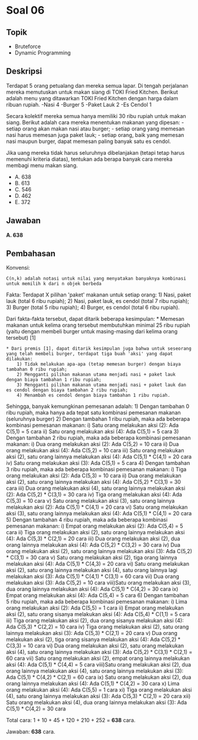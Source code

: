 # Soal 06

## Topik

* Bruteforce
* Dynamic Programming

## Deskripsi

Terdapat 5 orang petualang dan mereka semua lapar. Di tengah perjalanan mereka memutuskan untuk makan siang di TOKI Fried Kitchen. Berikut adalah menu yang ditawarkan TOKI Fried Kitchen dengan harga dalam ribuan rupiah.
	-Nasi 				4
	-Burger 			5
	-Paket Lauk 		2
	-Es Cendol 			1

Secara kolektif mereka semua hanya memiliki 30 ribu rupiah untuk makan siang. Berikut adalah cara mereka menentukan makanan yang dipesan:
	- setiap orang akan makan nasi atau burger;
	- setiap orang yang memesan nasi harus memesan juga paket lauk;
	- setiap orang, baik yang memesan nasi maupun burger, dapat memesan paling banyak satu es cendol.

Jika uang mereka tidak harus seluruhnya dibelanjakan (tetapi tetap harus memenuhi kriteria diatas), tentukan ada berapa banyak cara mereka membagi menu makan siang.

* A. 638
* B. 613
* C. 546
* D. 462
* E. 372

## Jawaban
**A. 638**

## Pembahasan

Konvensi:

	C(n,k) adalah notasi untuk nilai yang menyatakan banyaknya kombinasi untuk memilih k dari n objek berbeda

Fakta:
	Terdapat X pilihan 'paket' makanan untuk setiap orang:
		1) Nasi, paket lauk (total 6 ribu rupiah);
		2) Nasi, paket lauk, es cendol (total 7 ribu rupiah);
		3) Burger (total 5 ribu rupiah);
		4) Burger, es cendol (total 6 ribu rupiah).

Dari fakta-fakta tersebut, dapat ditarik beberapa kesimpulan:
	* Memesan makanan untuk kelima orang tersebut membutuhkan minimal 25 ribu rupiah (yaitu dengan membeli burger untuk masing-masing dari kelima orang tersebut) [1]

	* Dari premis [1], dapat ditarik kesimpulan juga bahwa untuk seseorang yang telah membeli burger, terdapat tiga buah 'aksi' yang dapat dilakukan:
		1) Tidak melakukan apa-apa (tetap memesan burger) dengan biaya tambahan 0 ribu rupiah;
		2) Mengganti pilihan makanan utama menjadi nasi + paket lauk dengan biaya tambahan 1 ribu rupiah;
		3) Mengganti pilihan makanan utama menjadi nasi + paket lauk dan es cendol dengan biaya tambahan 2 ribu rupiah;
		4) Menambah es cendol dengan biaya tambahan 1 ribu rupiah.

Sehingga, banyak kemungkinan pemesanan adalah:
	1) Dengan tambahan 0 ribu rupiah, maka hanya ada tepat satu kombinasi pemesanan makanan (seluruhnya burger)
	2) Dengan tambahan 1 ribu rupiah, maka ada beberapa kombinasi pemesanan makanan:
		i) 	 Satu orang melakukan aksi (2): Ada C(5,1) = 5 cara
		ii)	 Satu orang melakukan aksi (4): Ada C(5,1) = 5 cara
	3) Dengan tambahan 2 ribu rupiah, maka ada beberapa kombinasi pemesanan makanan:
		i) 	 Dua orang melakukan aksi (2): Ada C(5,2) = 10 cara
		ii)  Dua orang melakukan aksi (4): Ada C(5,2) = 10 cara
		iii) Satu orang melakukan aksi (2), satu orang lainnya melakukan aksi (4): Ada C(5,1) * C(4,1) = 20 cara
		iv)  Satu orang melakukan aksi (3): Ada C(5,1) = 5 cara
	4) Dengan tambahan 3 ribu rupiah, maka ada beberapa kombinasi pemesanan makanan:
		i)   Tiga orang melakukan aksi (2): Ada C(5,3) = 10 cara
		ii)  Dua orang melakukan aksi (2), satu orang lainnya melakukan aksi (4): Ada C(5,2) * C(3,1) = 30 cara
		iii) Dua orang melakukan aksi (4), satu orang lainnya melakukan aksi (2): Ada C(5,2) * C(3,1) = 30 cara
		iv)  Tiga orang melakukan aksi (4): Ada C(5,3) = 10 cara
		v)   Satu orang melakukan aksi (3), satu orang lainnya melakukan aksi (2): Ada C(5,1) * C(4,1) = 20 cara
		vi)  Satu orang melakukan aksi (3), satu orang lainnya melakukan aksi (4): Ada C(5,1) * C(4,1) = 20 cara
	5) Dengan tambahan 4 ribu rupiah, maka ada beberapa kombinasi pemesanan makanan:
		i)   Empat orang melakukan aksi (2): Ada C(5,4) = 5 cara
		ii)  Tiga orang melakukan aksi (2), satu orang lainnya melakukan aksi (4): Ada C(5,3) * C(2,1) = 20 cara
		iii) Dua orang melakukan aksi (2), dua orang lainnya melakukan aksi (4): Ada C(5,2) * C(3,2) = 30 cara
		iv)  Dua orang melakukan aksi (2), satu orang lainnya melakukan aksi (3): Ada C(5,2) * C(3,1) = 30 cara
		v)   Satu orang melakukan aksi (2), tiga orang lainnya melakukan aksi (4): Ada C(5,1) * C(4,3) = 20 cara
		vi)	 Satu orang melakukan aksi (2), satu orang lainnya melakukan aksi (4), satu orang lainnya lagi melakukan aksi (3): Ada C(5,1) * C(4,1) * C(3,1) = 60 cara
		vii) Dua orang melakukan aksi (3): Ada C(5,2) = 10 cara
		viii)Satu orang melakukan aksi (3), dua orang lainnya melakukan aksi (4): Ada C(5,1) * C(4,2) = 30 cara
		ix)  Empat orang melakukan aksi (4): Ada C(5,4) = 5 cara
	6) Dengan tambahan 5 ribu rupiah, maka ada beberapa kombinasi pemesanan makanan:
		i)   Lima orang melakukan aksi (2): Ada C(5,5) = 1 cara
		ii)  Empat orang melakukan aksi (2), satu orang sisanya melakukan aksi (4): Ada C(5,4) * C(1,1) = 5 cara
		iii) Tiga orang melakukan aksi (2), dua orang sisanya melakukan aksi (4): Ada C(5,3) * C(2,2) = 10 cara
		iv)  Tiga orang melakukan aksi (2), satu orang lainnya melakukan aksi (3): Ada C(5,3) * C(2,1) = 20 cara
		v)   Dua orang melakukan aksi (2), tiga orang sisanya melakukan aksi (4): Ada C(5,2) * C(3,3) = 10 cara
		vi)  Dua orang melakukan aksi (2), satu orang melakukan aksi (4), satu orang lainnya melakukan aksi (3): Ada C(5,2) * C(3,1) * C(2,1) = 60 cara
		vii) Satu orang melakukan aksi (2), empat orang lainnya melakukan aksi (4): Ada C(5,1) * C(4,4) = 5 cara
		viii)Satu orang melakukan aksi (2), dua orang lainnya melakukan aksi (4), satu orang lainnya melakukan aksi (3): Ada C(5,1) * C(4,2) * C(2,1) = 60 cara
		ix)  Satu orang melakukan aksi (2), dua orang lainnya melakukan aksi (4): Ada C(5,1) * C(4,2) = 30 cara
		x)   Lima orang melakukan aksi (4): Ada C(5,5) = 1 cara
		xi)  Tiga orang melakukan aksi (4), satu orang lainnya melakukan aksi (3): Ada C(5,3) * C(2,1) = 20 cara
		xii) Satu orang melakukan aksi (4), dua orang lainnya melakukan aksi (3): Ada C(5,1) * C(4,2) = 30 cara

Total cara: 1 + 10 + 45 + 120 + 210 + 252 = **638** cara.

Jawaban: **638** cara.
